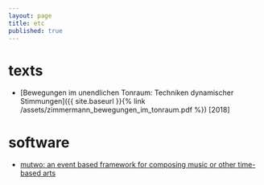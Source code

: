 ```yaml
---
layout: page
title: etc
published: true
---
```


# texts

- [Bewegungen im unendlichen Tonraum: Techniken dynamischer Stimmungen]({{ site.baseurl }}{% link /assets/zimmermann_bewegungen_im_tonraum.pdf %}) [2018]


# software

- [mutwo: an event based framework for composing music or other time-based arts](https://github.com/mutwo-org/mutwo)
